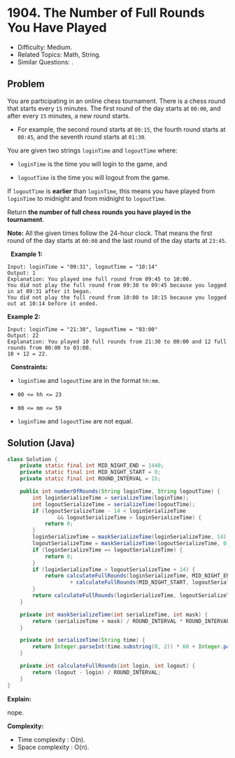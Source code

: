 # 1904. The Number of Full Rounds You Have Played

- Difficulty: Medium.
- Related Topics: Math, String.
- Similar Questions: .

## Problem

You are participating in an online chess tournament. There is a chess round that starts every ```15``` minutes. The first round of the day starts at ```00:00```, and after every ```15``` minutes, a new round starts.


	
- For example, the second round starts at ```00:15```, the fourth round starts at ```00:45```, and the seventh round starts at ```01:30```.


You are given two strings ```loginTime``` and ```logoutTime``` where:


	
- ```loginTime``` is the time you will login to the game, and
	
- ```logoutTime``` is the time you will logout from the game.


If ```logoutTime``` is **earlier** than ```loginTime```, this means you have played from ```loginTime``` to midnight and from midnight to ```logoutTime```.

Return **the number of full chess rounds you have played in the tournament**.

**Note:** All the given times follow the 24-hour clock. That means the first round of the day starts at ```00:00``` and the last round of the day starts at ```23:45```.

 
**Example 1:**

```
Input: loginTime = "09:31", logoutTime = "10:14"
Output: 1
Explanation: You played one full round from 09:45 to 10:00.
You did not play the full round from 09:30 to 09:45 because you logged in at 09:31 after it began.
You did not play the full round from 10:00 to 10:15 because you logged out at 10:14 before it ended.
```

**Example 2:**

```
Input: loginTime = "21:30", logoutTime = "03:00"
Output: 22
Explanation: You played 10 full rounds from 21:30 to 00:00 and 12 full rounds from 00:00 to 03:00.
10 + 12 = 22.
```

 
**Constraints:**


	
- ```loginTime``` and ```logoutTime``` are in the format ```hh:mm```.
	
- ```00 <= hh <= 23```
	
- ```00 <= mm <= 59```
	
- ```loginTime``` and ```logoutTime``` are not equal.



## Solution (Java)

```java
class Solution {
    private static final int MID_NIGHT_END = 1440;
    private static final int MID_NIGHT_START = 0;
    private static final int ROUND_INTERVAL = 15;

    public int numberOfRounds(String loginTime, String logoutTime) {
        int loginSerializeTime = serializeTime(loginTime);
        int logoutSerializeTime = serializeTime(logoutTime);
        if (logoutSerializeTime - 14 < loginSerializeTime
                && logoutSerializeTime > loginSerializeTime) {
            return 0;
        }
        loginSerializeTime = maskSerializeTime(loginSerializeTime, 14);
        logoutSerializeTime = maskSerializeTime(logoutSerializeTime, 0);
        if (loginSerializeTime == logoutSerializeTime) {
            return 0;
        }
        if (loginSerializeTime > logoutSerializeTime + 14) {
            return calculateFullRounds(loginSerializeTime, MID_NIGHT_END)
                    + calculateFullRounds(MID_NIGHT_START, logoutSerializeTime);
        }
        return calculateFullRounds(loginSerializeTime, logoutSerializeTime);
    }

    private int maskSerializeTime(int serializeTime, int mask) {
        return (serializeTime + mask) / ROUND_INTERVAL * ROUND_INTERVAL;
    }

    private int serializeTime(String time) {
        return Integer.parseInt(time.substring(0, 2)) * 60 + Integer.parseInt(time.substring(3, 5));
    }

    private int calculateFullRounds(int login, int logout) {
        return (logout - login) / ROUND_INTERVAL;
    }
}
```

**Explain:**

nope.

**Complexity:**

* Time complexity : O(n).
* Space complexity : O(n).
